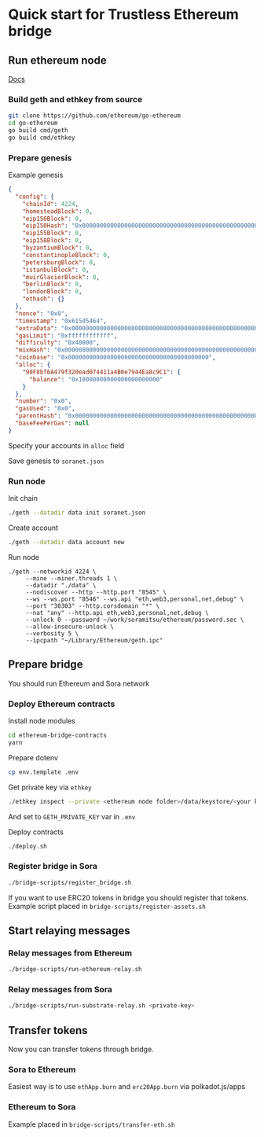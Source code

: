 # Quick start for Trustless Ethereum bridge

## Run ethereum node

[Docs](https://www.ethdocs.org/en/latest/network/test-networks.html#setting-up-a-local-private-testnet)

### Build geth and ethkey from source

```bash
git clone https://github.com/ethereum/go-ethereum
cd go-ethereum
go build cmd/geth
go build cmd/ethkey
```

### Prepare genesis

Example genesis

```json
{
  "config": {
    "chainId": 4224,
    "homesteadBlock": 0,
    "eip150Block": 0,
    "eip150Hash": "0x0000000000000000000000000000000000000000000000000000000000000000",
    "eip155Block": 0,
    "eip158Block": 0,
    "byzantiumBlock": 0,
    "constantinopleBlock": 0,
    "petersburgBlock": 0,
    "istanbulBlock": 0,
    "muirGlacierBlock": 0,
    "berlinBlock": 0,
    "londonBlock": 0,
    "ethash": {}
  },
  "nonce": "0x0",
  "timestamp": "0x615d5464",
  "extraData": "0x0000000000000000000000000000000000000000000000000000000000000000",
  "gasLimit": "0xffffffffffff",
  "difficulty": "0x40000",
  "mixHash": "0x0000000000000000000000000000000000000000000000000000000000000000",
  "coinbase": "0x0000000000000000000000000000000000000000",
  "alloc": {
    "90F8bf6A479f320ead074411a4B0e7944Ea8c9C1": {
      "balance": "0x10000000000000000000000"
    }
  },
  "number": "0x0",
  "gasUsed": "0x0",
  "parentHash": "0x0000000000000000000000000000000000000000000000000000000000000000",
  "baseFeePerGas": null
}
```

Specify your accounts in `alloc` field

Save genesis to `soranet.json`

### Run node

Init chain

```bash
./geth --datadir data init soranet.json
```

Create account 

```bash
./geth --datadir data account new
```

Run node
```
./geth --networkid 4224 \
     --mine --miner.threads 1 \
     --datadir "./data" \
     --nodiscover --http --http.port "8545" \
     --ws --ws.port "8546" --ws.api "eth,web3,personal,net,debug" \
     --port "30303" --http.corsdomain "*" \
     --nat "any" --http.api eth,web3,personal,net,debug \
     --unlock 0 --password ~/work/soramitsu/ethereum/password.sec \
     --allow-insecure-unlock \
     --verbosity 5 \
     --ipcpath "~/Library/Ethereum/geth.ipc"
```

## Prepare bridge

You should run Ethereum and Sora network

### Deploy Ethereum contracts

Install node modules
```bash
cd ethereum-bridge-contracts
yarn
```

Prepare dotenv
```bash
cp env.template .env
```

Get private key via `ethkey`

```bash
./ethkey inspect --private <ethereum node folder>/data/keystore/<your key data>
```

And set to `GETH_PRIVATE_KEY` var in `.env`

Deploy contracts
```bash
./deploy.sh
```

### Register bridge in Sora

```bash
./bridge-scripts/register_bridge.sh
```

If you want to use ERC20 tokens in bridge you should register that tokens. 
Example script placed in `bridge-scripts/register-assets.sh`

## Start relaying messages

### Relay messages from Ethereum
```bash
./bridge-scripts/run-ethereum-relay.sh
```

### Relay messages from Sora
```bash
./bridge-scripts/run-substrate-relay.sh <private-key>
```

## Transfer tokens
Now you can transfer tokens through bridge. 

### Sora to Ethereum
Easiest way is to use `ethApp.burn` and `erc20App.burn` via polkadot.js/apps

### Ethereum to Sora
Example placed in `bridge-scripts/transfer-eth.sh`
